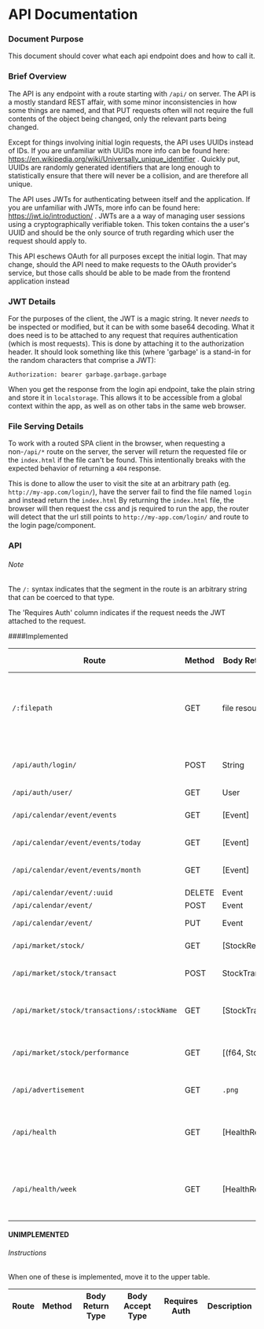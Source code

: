 # API Documentation

### Document Purpose
This document should cover what each api endpoint does and how to call it.


### Brief Overview
The API is any endpoint with a route starting with `/api/` on server.
The API is a mostly standard REST affair, with some minor inconsistencies in how some things are named, and that PUT requests often will not require the full contents of the object being changed, only the relevant parts being changed.

Except for things involving initial login requests, the API uses UUIDs instead of IDs.
If you are unfamiliar with UUIDs more info can be found here: https://en.wikipedia.org/wiki/Universally_unique_identifier . 
Quickly put, UUIDs are randomly generated identifiers that are long enough to statistically ensure that there will never be a collision, and are therefore all unique. 

The API uses JWTs for authenticating between itself and the application.
If you are unfamiliar with JWTs, more info can be found here: https://jwt.io/introduction/ .
JWTs are a a way of managing user sessions using a cryptographically verifiable token.
This token contains the a user's UUID and should be the only source of truth regarding which user the request should apply to.

This API eschews OAuth for all purposes except the initial login.
That may change, should the API need to make requests to the OAuth provider's service, but those calls should be able to be made from the frontend application instead 


### JWT Details
For the purposes of the client, the JWT is a magic string.
It never _needs_ to be inspected or modified, but it can be with some base64 decoding.
What it does need is to be attached to any request that requires authentication (which is most requests).
This is done by attaching it to the authorization header.
It should look something like this (where 'garbage' is a stand-in for the random characters that comprise a JWT):
```
Authorization: bearer garbage.garbage.garbage 
```

When you get the response from the login api endpoint, take the plain string and store it in `localstorage`.
This allows it to be accessible from a global context within the app, as well as on other tabs in the same web browser.

### File Serving Details
To work with a routed SPA client in the browser, when requesting a non-`/api/*` route on the server, the server will return the requested file or the `index.html` if the file can't be found.
This intentionally breaks with the expected behavior of returning a `404` response.

This is done to allow the user to visit the site at an arbitrary path (eg. `http://my-app.com/login/`), have the server fail to find the file named `login` and instead return the `index.html`
By returning the `index.html` file, the browser will then request the css and js required to run the app, the router will detect that the url still points to `http://my-app.com/login/` and route to the login page/component.

### API

###### Note
The `/:` syntax indicates that the segment in the route is an arbitrary string that can be coerced to that type.

The 'Requires Auth' column indicates if the request needs the JWT attached to the request.

####Implemented


| Route                               | Method | Body Return Type   | Body Accept Type    | Requires Auth |Description                            |
| -------------------------------     | ------ | ----------------   | ------------------  | ------------- |-------------------------------------- |
| `/:filepath`                        | GET    | file resource      |                     | no            | Gets the requested file, and failing that - returns index.html instead of a 404 |
| `/api/auth/login/`                  | POST   | String             | Login               | no            | Logs in to the application, returning JWT string |
| `/api/auth/user/`                   | GET    | User               |                     | yes           | Gets the user                         |
| `/api/calendar/event/events`        | GET    | \[Event\]          |                     | yes           | Gets all events for user              |
| `/api/calendar/event/events/today`  | GET    | \[Event\]          |                     | yes           | Gets events today for user            |
| `/api/calendar/event/events/month`  | GET    | \[Event\]          |                     | yes           | Gets events this Month for user       |
| `/api/calendar/event/:uuid`         | DELETE | Event              |                     | yes           | Deletes event                         |
| `/api/calendar/event/`              | POST   | Event              | NewEventMessage     | yes           | Creates event                         |
| `/api/calendar/event/`              | PUT    | Event              | EventChangeset      | yes           | Modifies event                        |
| `/api/market/stock/`                | GET    | \[StockResponse\]    |                   | yes           | All the stocks the user owns          |
| `/api/market/stock/transact`        | POST   | StockTransaction  | StockTransactionRequest | yes        | Buys or sells a quantity of a given stock|
| `/api/market/stock/transactions/:stockName`| GET | \[StockTransaction\] |               | yes           | Gets the transaction history for a given stock |
| `/api/market/stock/performance`     | GET    | \[(f64, Stock)\]   |                     | yes           | Gets the performance for each stock the user has  |
| `/api/advertisement`                | GET    | `.png`             |                     | false         | Gets the advertisement if available   |
| `/api/health`                       | GET    | \[HealthRecord\]   |                     | false         | Gets all of the history of requests for the advertisement      |
| `/api/health/week`                  | GET    | \[HealthRecord\]   |                     | false         | Gets the last weeks worth of the history of requests for the advertisement      |

#### UNIMPLEMENTED                      
###### Instructions
When one of these is implemented, move it to the upper table.                      
                      
| Route                               | Method | Body Return Type   |  Body Accept Type   | Requires Auth |Description                            |
| -------------------------------     | ------ | ----------------   | ------------------- | ------------- |-------------------------------------- |


